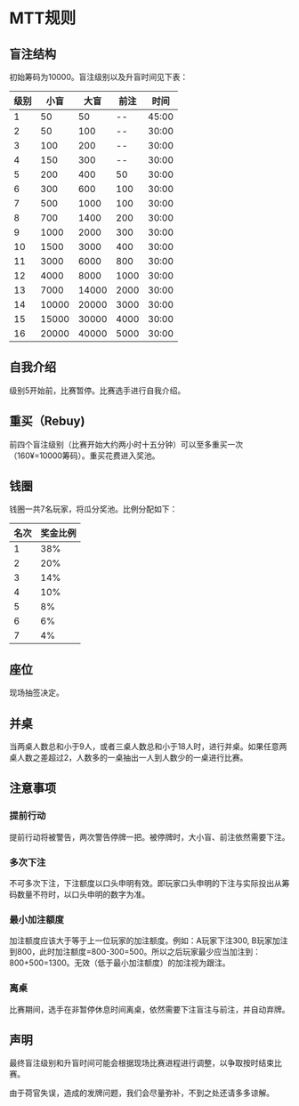 # MTT规则
## 盲注结构
初始筹码为10000。盲注级别以及升盲时间见下表：

| 级别 | 小盲  | 大盲  | 前注 | 时间  |
|-------|-------|-------|------|-------|
| 1     | 50    | 50    | --   | 45:00 |
| 2     | 50    | 100   | --   | 30:00 |
| 3     | 100   | 200   | --   | 30:00 |
| 4     | 150   | 300   | --   | 30:00 |
| 5     | 200   | 400   | 50   | 30:00 |
| 6     | 300   | 600   | 100  | 30:00 |
| 7     | 500   | 1000  | 100  | 30:00 |
| 8     | 700   | 1400  | 200  | 30:00 |
| 9     | 1000  | 2000  | 300  | 30:00 |
| 10    | 1500  | 3000  | 400  | 30:00 |
| 11    | 3000  | 6000  | 800  | 30:00 |
| 12    | 4000  | 8000  | 1000 | 30:00 |
| 13    | 7000  | 14000 | 2000 | 30:00 |
| 14    | 10000 | 20000 | 3000 | 30:00 |
| 15    | 15000 | 30000 | 4000 | 30:00 |
| 16    | 20000 | 40000 | 5000 | 30:00 |

## 自我介绍
级别5开始前，比赛暂停。比赛选手进行自我介绍。
## 重买（Rebuy)
前四个盲注级别（比赛开始大约两小时十五分钟）可以至多重买一次（160¥=10000筹码）。重买花费进入奖池。
## 钱圈
钱圈一共7名玩家，将瓜分奖池。比例分配如下：

| 名次 | 奖金比例 |
|------|----------|
| 1    | 38%      |
| 2    | 20%      |
| 3    | 14%      |
| 4    | 10%      |
| 5    |  8%      |
| 6    |  6%      |
| 7    |  4%      |


## 座位
现场抽签决定。
## 并桌
当两桌人数总和小于9人，或者三桌人数总和小于18人时，进行并桌。如果任意两桌人数之差超过2，人数多的一桌抽出一人到人数少的一桌进行比赛。
## 注意事项
### 提前行动

提前行动将被警告，两次警告停牌一把。被停牌时，大小盲、前注依然需要下注。

### 多次下注
不可多次下注，下注额度以口头申明有效。即玩家口头申明的下注与实际投出从筹码数量不符时，以口头申明的数字为准。

### 最小加注额度
加注额度应该大于等于上一位玩家的加注额度。例如：A玩家下注300, B玩家加注到800，此时加注额度=800-300=500。所以之后玩家最少应当加注到：800+500=1300。无效（低于最小加注额度）的加注视为跟注。

### 离桌
比赛期间，选手在非暂停休息时间离桌，依然需要下注盲注与前注，并自动弃牌。
## 声明
最终盲注级别和升盲时间可能会根据现场比赛进程进行调整，以争取按时结束比赛。

由于荷官失误，造成的发牌问题，我们会尽量弥补，不到之处还请多多谅解。
